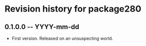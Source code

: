 # Revision history for package280

## 0.1.0.0 -- YYYY-mm-dd

* First version. Released on an unsuspecting world.
